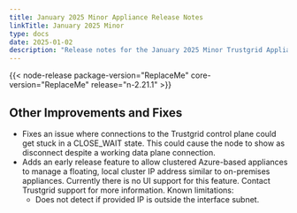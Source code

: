 ```yaml
---
title: January 2025 Minor Appliance Release Notes
linkTitle: January 2025 Minor
type: docs
date: 2025-01-02
description: "Release notes for the January 2025 Minor Trustgrid Appliance release"
---
```

{{< node-release package-version="ReplaceMe" core-version="ReplaceMe" release="n-2.21.1" >}}
## Other Improvements and Fixes
- Fixes an issue where connections to the Trustgrid control plane could get stuck in a CLOSE_WAIT state. This could cause the node to show as disconnect despite a working data plane connection. 
- Adds an early release feature to allow clustered Azure-based appliances to manage a floating, local cluster IP address similar to on-premises appliances. Currently there is no UI support for this feature.  Contact Trustgrid support for more information. Known limitations:
  - Does not detect if provided IP is outside the interface subnet. 